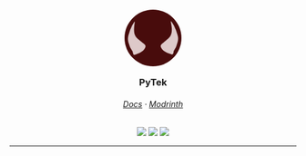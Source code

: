 <center>
    <h3 align="center">
        <img alt="PyTek" width="100" style="border-radius: 50%; border: none;" src="https://raw.githubusercontent.com/JustPyrrha/PyTek/main/artSrc/logo-icon.svg" /><br/>
        <img src="https://raw.githubusercontent.com/catppuccin/catppuccin/main/assets/misc/transparent.png" height="30" width="0px"/>
        PyTek
        <img src="https://raw.githubusercontent.com/catppuccin/catppuccin/main/assets/misc/transparent.png" height="30" width="0px"/>
    </h3>
    <h6 align="center">
        <a href="https://pytek.pyrrha.gay">Docs</a>
        ·
        <a href="https://modrinth.com/project/pytek">Modrinth</a>
    </h6>
    <p align="center">
        <a href="https://github.com/catppuccin/catppuccin/stargazers"><img src="https://img.shields.io/github/actions/workflow/status/JustPyrrha/PyTek/ci_push.yml?colorA=363a4f&colorB=b7bdf8&style=for-the-badge&logo=github"></a>
        <a href="https://modrinth.com/project/pytek"><img src="https://img.shields.io/modrinth/v/pytek?colorA=363a4f&colorB=a6da95&style=for-the-badge&logo=modrinth&logoColor=cad3f5"/></a>
        <a href="https://discord.gg/2863GKB8ZF"><img src="https://img.shields.io/discord/1104618729989480519?style=for-the-badge&color=c6a0f6&labelColor=363a4f&logo=discord&logoColor=cad3f5"></a>
    </p>
</center>

---